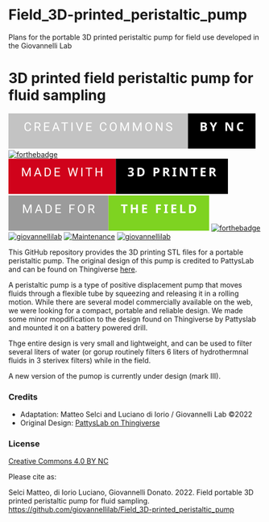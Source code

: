 # Field_3D-printed_peristaltic_pump
Plans for the portable 3D printed peristaltic pump for field use developed in the Giovannelli Lab


# 3D printed field peristaltic pump for fluid sampling

[![forthebadge](https://github.com/giovannellilab/Field_3D-printed_peristaltic_pump/blob/main/creative-commons-by-nc.svg)](https://creativecommons.org/licenses/by-nc/4.0/deed.en)
[![forthebadge](https://forthebadge.com/images/badges/open-source.svg)](https://forthebadge.com)
[![forthebadge](https://github.com/giovannellilab/Field_3D-printed_peristaltic_pump/blob/main/made-with-3d-printer.svg)]()
[![forthebadge](https://github.com/giovannellilab/Field_3D-printed_peristaltic_pump/blob/main/made-for-the-field.svg)]()
[![forthebadge](https://forthebadge.com/images/badges/60-percent-of-the-time-works-every-time.svg)](https://forthebadge.com)
[![giovannellilab](https://img.shields.io/badge/BY-Giovannelli_Lab-blue)](http:s//www.donatogiovannelli.com)
[![Maintenance](https://img.shields.io/badge/Maintained%3F-yes-green.svg)](https://github.com/giovannellilab/Field_3D-printed_peristaltic_pump/graphs/commit-activity)
[![giovannellilab](https://img.shields.io/badge/Mark-II-darkred)]()


This GitHub repository provides the 3D printing STL files for a portable peristaltic pump. The original design of this pump is credited to PattysLab and can be found on Thingiverse [here](https://www.thingiverse.com/thing:4653708).

A peristaltic pump is a type of positive displacement pump that moves fluids through a flexible tube by squeezing and releasing it in a rolling motion. While there are several model commercially available on the web, we were looking for a compact, portable and reliable design. We made some minor mopdification to the design found on Thingiverse by Pattyslab and mounted it on a battery powered drill.

Thge entire design is very small and lightweight, and can be used to filter several liters of water (or gorup routinely filters 6 liters of hydrothermnal fluids in 3 sterivex filters) while in the field.

A new version of the pumop is currently under design (mark III).

### Credits
- Adaptation: Matteo Selci and Luciano di Iorio / Giovannelli Lab ©2022
- Original Design: [PattysLab on Thingiverse](https://www.thingiverse.com/thing:4653708)


### License
[Creative Commons 4.0 BY NC](https://creativecommons.org/licenses/by-nc/4.0/deed.en)


Please cite as:

Selci Matteo, di Iorio Luciano, Giovannelli Donato. 2022. Field portable 3D printed peristaltic pump for fluid sampling. https://github.com/giovannellilab/Field_3D-printed_peristaltic_pump
